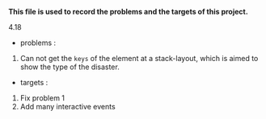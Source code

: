 **This file is used to record the problems and the targets of this project.**



4.18

- problems : 

1. Can not get the `keys` of the element at a stack-layout, which is aimed to show the type of the disaster.
- targets : 
1. Fix problem 1
2. Add many interactive events